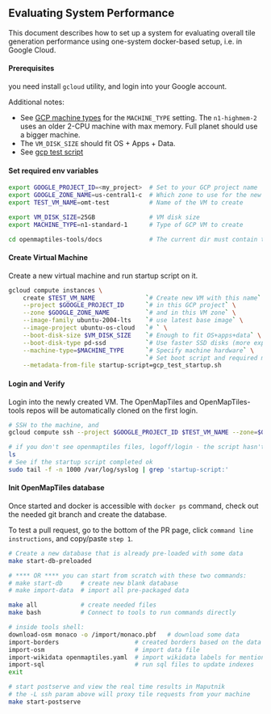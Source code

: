 ## Evaluating System Performance
This document describes how to set up a system for evaluating overall tile generation performance using one-system docker-based setup, i.e. in Google Cloud.

#### Prerequisites
you need install `gcloud` utility, and login into your Google account.

Additional notes:
* See [GCP machine types](https://cloud.google.com/compute/docs/machine-types) for the `MACHINE_TYPE` setting. The `n1-highmem-2` uses an older 2-CPU machine with max memory. Full planet should use a bigger machine.
* The `VM_DISK_SIZE` should fit OS + Apps + Data.
* See [gcp test script](gcp_test_startup.sh)

#### Set required env variables

```bash
export GOOGLE_PROJECT_ID=<my_project>  # Set to your GCP project name
export GOOGLE_ZONE_NAME=us-central1-c  # Which zone to use for the new VM
export TEST_VM_NAME=omt-test           # Name of the VM to create

export VM_DISK_SIZE=25GB               # VM disk size
export MACHINE_TYPE=n1-standard-1      # Type of GCP VM to create

cd openmaptiles-tools/docs             # The current dir must contain the startup script
```

#### Create Virtual Machine
Create a new virtual machine and run startup script on it.
```bash
gcloud compute instances \
    create $TEST_VM_NAME              `# Create new VM with this name` \
    --project $GOOGLE_PROJECT_ID      `# in this GCP project` \
    --zone $GOOGLE_ZONE_NAME          `# and in this VM zone` \
    --image-family ubuntu-2004-lts    `# use latest base image` \
    --image-project ubuntu-os-cloud   `# ` \
    --boot-disk-size $VM_DISK_SIZE    `# Enough to fit OS+apps+data` \
    --boot-disk-type pd-ssd           `# Use faster SSD disks (more expensive)` \
    --machine-type=$MACHINE_TYPE      `# Specify machine hardware` \
                                      `# Set boot script and required metadata` \
    --metadata-from-file startup-script=gcp_test_startup.sh
```

#### Login and Verify
Login into the newly created VM. The OpenMapTiles and OpenMapTiles-tools repos will be automatically cloned on the first login.

```bash
# SSH to the machine, and 
gcloud compute ssh --project $GOOGLE_PROJECT_ID $TEST_VM_NAME --zone=$GOOGLE_ZONE_NAME -- -L 8090:localhost:8090

# if you don't see openmaptiles files, logoff/login - the script hasn't finished yet
ls
# See if the startup script completed ok
sudo tail -f -n 1000 /var/log/syslog | grep 'startup-script:'
```

#### Init OpenMapTiles database
Once started and docker is accessible with `docker ps` command, check out the needed git branch and create the database.

To test a pull request, go to the bottom of the PR page, click `command line instructions`, and copy/paste `step 1`.

```bash
# Create a new database that is already pre-loaded with some data
make start-db-preloaded

# **** OR **** you can start from scratch with these two commands:
# make start-db     # create new blank database
# make import-data  # import all pre-packaged data

make all            # create needed files
make bash           # Connect to tools to run commands directly

# inside tools shell:
download-osm monaco -o /import/monaco.pbf   # download some data
import-borders                     # created borders based on the data file
import-osm                         # import data file
import-wikidata openmaptiles.yaml  # import wikidata labels for mentioned data
import-sql                         # run sql files to update indexes
exit

# start postserve and view the real time results in Maputnik
# the -L ssh param above will proxy tile requests from your machine
make start-postserve
```
